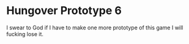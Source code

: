 # Hungover Prototype 6
I swear to God if I have to make one more prototype of this game I will fucking lose it.
